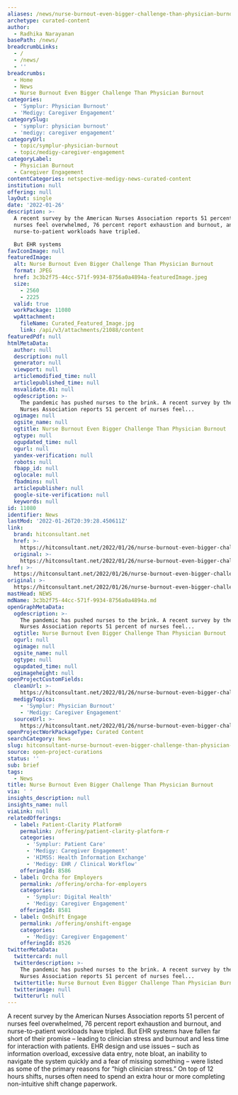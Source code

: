 ```yaml
---
aliases: /news/nurse-burnout-even-bigger-challenge-than-physician-burnout
archetype: curated-content
author:
  - Radhika Narayanan
basePath: /news/
breadcrumbLinks:
  - /
  - /news/
  - ''
breadcrumbs:
  - Home
  - News
  - Nurse Burnout Even Bigger Challenge Than Physician Burnout
categories:
  - 'Symplur: Physician Burnout'
  - 'Medigy: Caregiver Engagement'
categorySlug:
  - 'symplur: physician burnout'
  - 'medigy: caregiver engagement'
categoryUrl:
  - topic/symplur-physician-burnout
  - topic/medigy-caregiver-engagement
categoryLabel:
  - Physician Burnout
  - Caregiver Engagement
contentCategories: netspective-medigy-news-curated-content
institution: null
offering: null
layOut: single
date: '2022-01-26'
description: >-
  A recent survey by the American Nurses Association reports 51 percent of
  nurses feel overwhelmed, 76 percent report exhaustion and burnout, and
  nurse-to-patient workloads have tripled.

  But EHR systems
favIconImage: null
featuredImage:
  alt: Nurse Burnout Even Bigger Challenge Than Physician Burnout
  format: JPEG
  href: 3c3b2f75-44cc-571f-9934-8756a0a4894a-featuredImage.jpeg
  size:
    - 2560
    - 2225
  valid: true
  workPackage: 11080
  wpAttachment:
    fileName: Curated_Featured_Image.jpg
    link: /api/v3/attachments/21088/content
featuredPdf: null
htmlMetaData:
  author: null
  description: null
  generator: null
  viewport: null
  articlemodified_time: null
  articlepublished_time: null
  msvalidate.01: null
  ogdescription: >-
    The pandemic has pushed nurses to the brink. A recent survey by the American
    Nurses Association reports 51 percent of nurses feel...
  ogimage: null
  ogsite_name: null
  ogtitle: Nurse Burnout Even Bigger Challenge Than Physician Burnout
  ogtype: null
  ogupdated_time: null
  ogurl: null
  yandex-verification: null
  robots: null
  fbapp_id: null
  oglocale: null
  fbadmins: null
  articlepublisher: null
  google-site-verification: null
  keywords: null
id: 11080
identifier: News
lastMod: '2022-01-26T20:39:28.450611Z'
link:
  brand: hitconsultant.net
  href: >-
    https://hitconsultant.net/2022/01/26/nurse-burnout-even-bigger-challenge-than-physician-burnout/#.YfGwlurP1PY
  original: >-
    https://hitconsultant.net/2022/01/26/nurse-burnout-even-bigger-challenge-than-physician-burnout/#.YfGwlurP1PY
href: >-
  https://hitconsultant.net/2022/01/26/nurse-burnout-even-bigger-challenge-than-physician-burnout/#.YfGwlurP1PY
original: >-
  https://hitconsultant.net/2022/01/26/nurse-burnout-even-bigger-challenge-than-physician-burnout/#.YfGwlurP1PY
mastHead: NEWS
mdName: 3c3b2f75-44cc-571f-9934-8756a0a4894a.md
openGraphMetaData:
  ogdescription: >-
    The pandemic has pushed nurses to the brink. A recent survey by the American
    Nurses Association reports 51 percent of nurses feel...
  ogtitle: Nurse Burnout Even Bigger Challenge Than Physician Burnout
  ogurl: null
  ogimage: null
  ogsite_name: null
  ogtype: null
  ogupdated_time: null
  ogimageheight: null
openProjectCustomFields:
  cleanUrl: >-
    https://hitconsultant.net/2022/01/26/nurse-burnout-even-bigger-challenge-than-physician-burnout/#.YfGwlurP1PY
  medigyTopics:
    - 'Symplur: Physician Burnout'
    - 'Medigy: Caregiver Engagement'
  sourceUrl: >-
    https://hitconsultant.net/2022/01/26/nurse-burnout-even-bigger-challenge-than-physician-burnout/#.YfGwlurP1PY
openProjectWorkPackageType: Curated Content
searchCategory: News
slug: hitconsultant-nurse-burnout-even-bigger-challenge-than-physician-burnout
source: open-project-curations
status: ''
sub: brief
tags:
  - News
title: Nurse Burnout Even Bigger Challenge Than Physician Burnout
via: ' '
insights_description: null
insights_name: null
viaLink: null
relatedOfferings:
  - label: Patient-Clarity Platform®
    permalink: /offering/patient-clarity-platform-r
    categories:
      - 'Symplur: Patient Care'
      - 'Medigy: Caregiver Engagement'
      - 'HIMSS: Health Information Exchange'
      - 'Medigy: EHR / Clinical Workflow'
    offeringId: 8586
  - label: Orcha for Employers
    permalink: /offering/orcha-for-employers
    categories:
      - 'Symplur: Digital Health'
      - 'Medigy: Caregiver Engagement'
    offeringId: 8581
  - label: OnShift Engage
    permalink: /offering/onshift-engage
    categories:
      - 'Medigy: Caregiver Engagement'
    offeringId: 8526
twitterMetaData:
  twittercard: null
  twitterdescription: >-
    The pandemic has pushed nurses to the brink. A recent survey by the American
    Nurses Association reports 51 percent of nurses feel...
  twittertitle: Nurse Burnout Even Bigger Challenge Than Physician Burnout
  twitterimage: null
  twitterurl: null
---
```

<p>A recent survey by the American Nurses Association reports 51 percent of nurses feel overwhelmed, 76 percent report exhaustion and burnout, and nurse-to-patient workloads have tripled.
But EHR systems have fallen far short of their promise – leading to clinician stress and burnout and less time for interaction with patients.
EHR design and use issues – such as information overload, excessive data entry, note bloat, an inability to navigate the system quickly and a fear of missing something – were listed as some of the primary reasons for “high clinician stress.” On top of 12 hours shifts, nurses often need to spend an extra hour or more completing non-intuitive shift change paperwork.</p>